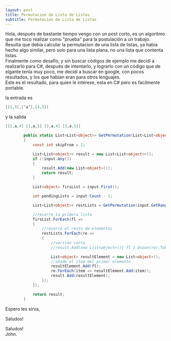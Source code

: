 ```yaml
---
layout: post
title: Permutacion de Lista de Listas
subtitle: Permutacion de Lista de Listas
---
```


Hola, después de bastante tiempo vengo con un post corto, es un algoritmo que me toco realizar como "prueba" para la postulación a un trabajo.<br>
Resulta que debía calcular la permutacion de una lista de listas, ya habia hecho algo similar, pero solo para una lista plana, no una lista que contenta listas.
<br>
Finalmente como desafío, y sin buscar códigos de ejemplo me decidí a realizarlo para C#, después de intentarlo, y lograrlo con un código que de elgante tenía muy poco, me decidí a buscar en google, con pocos resultados, y los que habían eran para otros lenguajes. <br>
Este es el resultado, para quien le interese, esta en C# pero es facilmente portable.

la entrada es 
```cs
[[1,3],[‘a’],[4,5]] 
```
y la salida
```cs
[[1,a,4] [1,a,5] [3,a,4] [3,a,5]]
```

```cs
        public static List<List<object>> GetPermutation(List<List<object>> input)
        {
            const int skipFrom = 1;

            List<List<object>> result = new List<List<object>>();
            if (!input.Any())
            {
                result.Add(new List<object>());
                return result;
            }

            List<object> firsList = input.First();

            int pendingLists = input.Count - 1;

            List<List<object>> restLists = GetPermutation(input.GetRange(skipFrom, pendingLists));//recursion

            //recorre la primera lista
            firsList.ForEach(fl =>
            {
                //recorre el resto de elementos
                restLists.ForEach(re =>
                {
                    //versión corta
                    //result.Add(new List<object>(){ fl }.Union(re).ToList());

                    List<object> resultElement = new List<object>();
                    //añade el item del primer elemento
                    resultElement.Add(fl);
                    re.ForEach(item => resultElement.Add(item));
                    result.Add(resultElement);
                });
            });

            return result;
        }
```

Espero les sirva,   

Saludos!


Saludos!<br>
John.